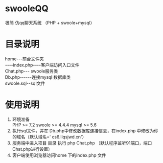 # swooleQQ
极简 仿qq聊天系统 （PHP + swoole+mysql）
# 目录说明
  home---前台文件夹  
     ----index.php----客户端访问入口文件  
  Chat.php--- swoole服务类  
  Db.php------连接mysql 数据库类     
  swoole.sql--sql文件
# 使用说明
   1. 环境准备  
       PHP >= 7.2
       swoole >= 4.4.4
       mysql >= 5.6
   2. 执行sql文件，并在 Db.php中修改数据库连接信息，在index.php 中修改为你的域名（默认域名=' cs6.llqsjwd.cn'）
   3. 服务端中进入项目 目录 执行 php  Chat.php  （默认程序监听91端口，端口Chat.php进行设置）
   4. 客户端使用浏览器访问home 下的index.php 文件
